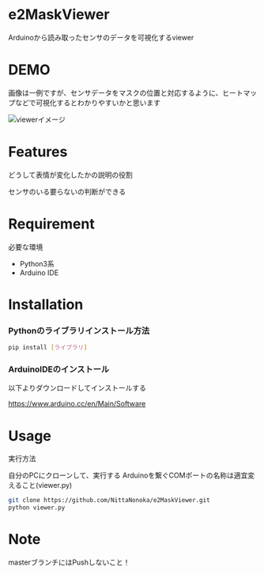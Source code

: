 # e2MaskViewer

Arduinoから読み取ったセンサのデータを可視化するviewer


# DEMO

画像は一例ですが、センサデータをマスクの位置と対応するように、ヒートマップなどで可視化するとわかりやすいかと思います

![viewerイメージ](https://user-images.githubusercontent.com/40416853/94401996-64aa1880-01a6-11eb-88df-a83a020a282a.jpg)


# Features
どうして表情が変化したかの説明の役割

センサのいる要らないの判断ができる


# Requirement

必要な環境

* Python3系
* Arduino IDE

# Installation

### Pythonのライブラリインストール方法

```bash
pip install [ライブラリ]
```

### ArduinoIDEのインストール

以下よりダウンロードしてインストールする

https://www.arduino.cc/en/Main/Software

# Usage

実行方法

自分のPCにクローンして、実行する
Arduinoを繋ぐCOMポートの名称は適宜変えること(viewer.py)
```bash
git clone https://github.com/NittaNonoka/e2MaskViewer.git
python viewer.py
```

# Note
masterブランチにはPushしないこと！
